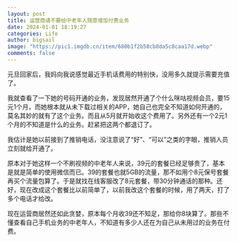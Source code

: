 ```yaml
---
layout: post
title: 运营商请不要给中老年人随意增加付费业务
date: 2024-01-01 18:19:27
categories: Life
author: bigsail
image: "https://pic1.imgdb.cn/item/680b1f2b58cb8da5c8caa17d.webp"
comments: false
---
```

元旦回家后，我妈向我说感觉最近手机话费用的特别快，没用多久就提示需要充值了。

我就查看了一下她的号码开通的业务，发现居然开通了个什么咪咕视频会员，要15元1个月，而她根本就从未下载过相关的APP，她自己也完全不知道如何开通的，莫名其妙的就有了这个业务。而且从5月就开始收这个费用了。另外还有一个2元1个月的不知道是什么的业务。赶紧把这两个都退订了。

我估计是她以前接到了推销电话，没注意说了“好”、“可以”之类的字眼，推销人员立刻就给开通了。

原本对于她这样一个不刷视频的中老年人来说，39元的套餐已经足够贵了，基本是就是简单的使用微信而已。39的套餐也就5GB的流量，那不如用个8元保号套餐再买个流量包算了。于是就找在线客服改了8元套餐，带30分钟通话的那种。还好，现在改成这个套餐比以前简单了，以前我改这个套餐的时候，用了两天，打了多个电话才给改。

现在运营商居然还如此贪婪，原本每个月收39还不知足，那给你8块算了。那些不懂查看自己手机业务的中老年人，不知道有多少人还在为自己从未用过的业务在付费。